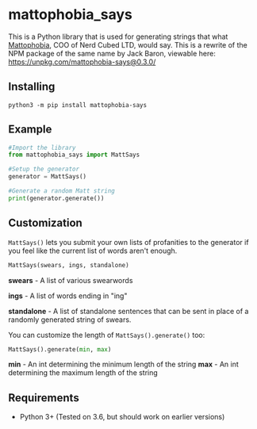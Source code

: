 # mattophobia_says
This is a Python library that is used for generating strings that what [Mattophobia](https://twitter.com/Mattophobia), COO of Nerd Cubed LTD, would say. This is a rewrite of the NPM package of the same name by Jack Baron, viewable here: https://unpkg.com/mattophobia-says@0.3.0/
## Installing
```
python3 -m pip install mattophobia-says
```
## Example
```Python
#Import the library
from mattophobia_says import MattSays

#Setup the generator
generator = MattSays()

#Generate a random Matt string
print(generator.generate())
```
## Customization
`MattSays()` lets you submit your own lists of profanities to the generator if you feel like the current list of words aren't enough.
```Python
MattSays(swears, ings, standalone)
```

**swears** - A list of various swearwords 

**ings** - A list of words ending in "ing"

**standalone** - A list of standalone sentences that can be sent in place of a randomly generated string of swears.

You can customize the length of `MattSays().generate()` too:
```Python
MattSays().generate(min, max)
```
**min** - An int determining the minimum length of the string
**max** - An int determining the maximum length of the string

## Requirements

 - Python 3+ (Tested on 3.6, but should work on earlier versions)
